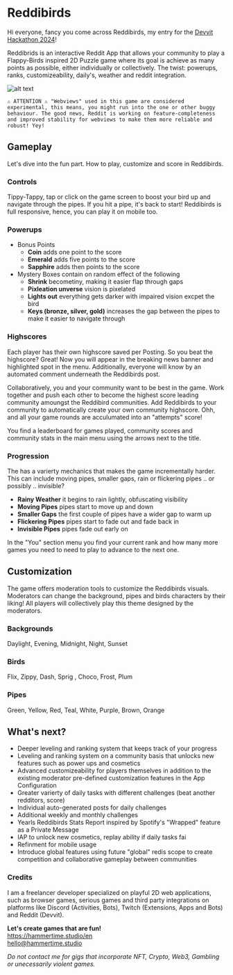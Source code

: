 # Reddibirds

Hi everyone, fancy you come across Reddibirds, my entry for the [Devvit Hackathon 2024](https://redditgamesandpuzzles.devpost.com/)!

Reddibrids is an interactive Reddit App that allows your community to play a Flappy-Birds inspired 2D Puzzle game where its goal is achieve as many points as possible, either individually or collectively. The twist: powerups, ranks, customizeability, daily's, weather and reddit integration.

![alt text](assets/splash-background.gif)

```
⚠️ ATTENTION ⚠️ "Webviews" used in this game are considered experimental, this means, you might run into the one or other buggy behaviour. The good news, Reddit is working on feature-completeness and improved stability for webviews to make them more reliable and robust! Yey!
```

## Gameplay

Let's dive into the fun part. How to play, customize and score in Reddibirds.

### Controls

Tippy-Tappy, tap or click on the game screen to boost your bird up and navigate through the pipes. If you hit a pipe, it's back to start! Reddibirds is full responsive, hence, you can play it on mobile too.

### Powerups

- Bonus Points
    - **Coin** adds one point to the score
    - **Emerald** adds five points to the score
    - **Sapphire** adds then points to the score
- Mystery Boxes contain on random effect of the following
    - **Shrink** becometiny, making it easier flap through gaps
    - **Pixleation unverse** vision is pixelated
    - **Lights out** everything gets darker with impaired vision excpet the bird
    - **Keys (bronze, silver, gold)** increases the gap between the pipes to make it easier to navigate through

### Highscores

Each player has their own highscore saved per Posting. So you beat the highscore? Great! Now you will appear in the breaking news banner and highlighted spot in the menu. Additionally, everyone will know by an automated comment underneath the Reddibirds post.

Collaboratively, you and your community want to be best in the game. Work together and push each other to become the highest score leading community amoungst the Reddibird communities. Add Reddibirds to your community to automatically create your own community highscore. Ohh, and all your game rounds are acculumated into an "attempts" score!

You find a leaderboard for games played, community scores and community stats in the main menu using the arrows next to the title.

### Progression

The has a varierty mechanics that makes the game incrementally harder. This can include moving pipes, smaller gaps, rain or flickering pipes .. or possibly .. invisible?

- **Rainy Weather** it begins to rain lightly, obfuscating visibility
- **Moving Pipes** pipes start to move up and down
- **Smaller Gaps** the first couple of pipes have a wider gap to warm up
- **Flickering Pipes** pipes start to fade out and fade back in
- **Invisible Pipes** pipes fade out early on

In the "You" section menu you find your current rank and how many more games you need to need to play to advance to the next one.

## Customization

The game offers moderation tools to customize the Reddibirds visuals. Moderators can change the background, pipes and birds characters by their liking! All players will collectively play this theme designed by the moderators.

### Backgrounds

Daylight, Evening, Midnight, Night, Sunset

### Birds

Flix, Zippy, Dash, Sprig , Choco, Frost, Plum

### Pipes

Green, Yellow, Red, Teal, White, Purple, Brown, Orange

## What's next?

- Deeper leveling and ranking system that keeps track of your progress
- Leveling and ranking system on a community basis that unlocks new features such as power ups and cosmetics
- Advanced customizeability for players themselves in addition to the existing moderator pre-defined customization features in the App Configuration
- Greater varierty of daily tasks with different challenges (beat another redditors, score)
- Individual auto-generated posts for daily challenges
- Additional weekly and monthly challenges
- Yearls Reddibirds Stats Report inspired by Spotify's "Wrapped" feature as a Private Message
- IAP to unlock new cosmetics, replay ability if daily tasks fai
- Refinment for mobile usage
- Introduce global features using future "global" redis scope to create competition and collaborative gameplay between communities

### Credits

I am a freelancer developer specialized on playful 2D web applications, such as browser games, serious games and third party integrations on platforms like Discord (Activities, Bots), Twitch (Extensions, Apps and Bots) and Reddit (Devvit).

**Let's create games that are fun!**  
https://hammertime.studio/en  
hello@hammertime.studio

_Do not contact me for gigs that incorporate NFT, Crypto, Web3, Gambling or unecessarily violent games._
